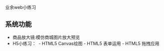 业余web小练习

## 系统功能

   * 商品放大镜:模仿商城图片放大预览
   * H5小练习： 
    - HTML5 Canvas绘图
    - HTML5 表单运用
    - HTML5 拖拽应用 


